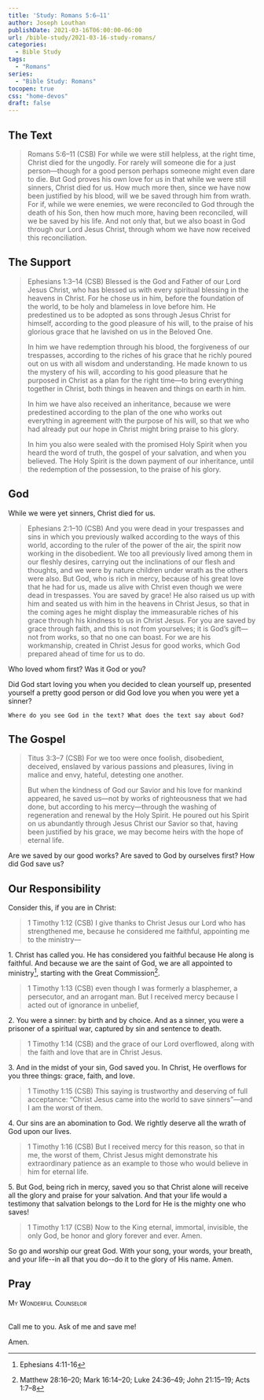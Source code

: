 ```yaml
---
title: 'Study: Romans 5:6–11'
author: Joseph Louthan
publishDate: 2021-03-16T06:00:00-06:00
url: /bible-study/2021-03-16-study-romans/
categories:
  - Bible Study
tags:
  - "Romans"
series:
  - "Bible Study: Romans"
tocopen: true
css: "home-devos"
draft: false
---
```

## The Text

>Romans 5:6–11 (CSB) For while we were still helpless, at the right time, Christ died for the ungodly. For rarely will someone die for a just person—though for a good person perhaps someone might even dare to die. But God proves his own love for us in that while we were still sinners, Christ died for us. How much more then, since we have now been justified by his blood, will we be saved through him from wrath. For if, while we were enemies, we were reconciled to God through the death of his Son, then how much more, having been reconciled, will we be saved by his life. And not only that, but we also boast in God through our Lord Jesus Christ, through whom we have now received this reconciliation.

## The Support

>Ephesians 1:3–14 (CSB) Blessed is the God and Father of our Lord Jesus Christ, who has blessed us with every spiritual blessing in the heavens in Christ. For he chose us in him, before the foundation of the world, to be holy and blameless in love before him. He predestined us to be adopted as sons through Jesus Christ for himself, according to the good pleasure of his will, to the praise of his glorious grace that he lavished on us in the Beloved One.
>
>In him we have redemption through his blood, the forgiveness of our trespasses, according to the riches of his grace that he richly poured out on us with all wisdom and understanding. He made known to us the mystery of his will, according to his good pleasure that he purposed in Christ as a plan for the right time—to bring everything together in Christ, both things in heaven and things on earth in him.
>
>In him we have also received an inheritance, because we were predestined according to the plan of the one who works out everything in agreement with the purpose of his will, so that we who had already put our hope in Christ might bring praise to his glory.
>
>In him you also were sealed with the promised Holy Spirit when you heard the word of truth, the gospel of your salvation, and when you believed. The Holy Spirit is the down payment of our inheritance, until the redemption of the possession, to the praise of his glory.

## God

While we were yet sinners, Christ died for us.

>Ephesians 2:1–10 (CSB) And you were dead in your trespasses and sins in which you previously walked according to the ways of this world, according to the ruler of the power of the air, the spirit now working in the disobedient. We too all previously lived among them in our fleshly desires, carrying out the inclinations of our flesh and thoughts, and we were by nature children under wrath as the others were also. But God, who is rich in mercy, because of his great love that he had for us, made us alive with Christ even though we were dead in trespasses. You are saved by grace! He also raised us up with him and seated us with him in the heavens in Christ Jesus, so that in the coming ages he might display the immeasurable riches of his grace through his kindness to us in Christ Jesus. For you are saved by grace through faith, and this is not from yourselves; it is God’s gift—not from works, so that no one can boast. For we are his workmanship, created in Christ Jesus for good works, which God prepared ahead of time for us to do.

Who loved whom first? Was it God or you?

Did God start loving you when you decided to clean yourself up, presented yourself a pretty good person or did God love you when you were yet a sinner?

`Where do you see God in the text? What does the text say about God?`

## The Gospel

>Titus 3:3–7 (CSB) For we too were once foolish, disobedient, deceived, enslaved by various passions and pleasures, living in malice and envy, hateful, detesting one another.
>
>But when the kindness of God our Savior and his love for mankind appeared, he saved us—not by works of righteousness that we had done, but according to his mercy—through the washing of regeneration and renewal by the Holy Spirit. He poured out his Spirit on us abundantly through Jesus Christ our Savior so that, having been justified by his grace, we may become heirs with the hope of eternal life.

Are we saved by our good works? Are saved to God by ourselves first? How did God save us?

## Our Responsibility

Consider this, if you are in Christ:

>1 Timothy 1:12 (CSB) I give thanks to Christ Jesus our Lord who has strengthened me, because he considered me faithful, appointing me to the ministry—

1\. Christ has called you. He has considered you faithful because He along is faithful. And because we are the saint of God, we are all appointed to ministry[^1], starting with the Great Commission[^2].

>1 Timothy 1:13 (CSB) even though I was formerly a blasphemer, a persecutor, and an arrogant man. But I received mercy because I acted out of ignorance in unbelief,

2\. You were a sinner: by birth and by choice. And as a sinner, you were a prisoner of a spiritual war, captured by sin and sentence to death.

>1 Timothy 1:14 (CSB) and the grace of our Lord overflowed, along with the faith and love that are in Christ Jesus.

3\. And in the midst of your sin, God saved you. In Christ, He overflows for you three things: grace, faith, and love. 

>1 Timothy 1:15 (CSB) This saying is trustworthy and deserving of full acceptance: “Christ Jesus came into the world to save sinners”—and I am the worst of them.

4\. Our sins are an abomination to God. We rightly deserve all the wrath of God upon our lives.

>1 Timothy 1:16 (CSB) But I received mercy for this reason, so that in me, the worst of them, Christ Jesus might demonstrate his extraordinary patience as an example to those who would believe in him for eternal life.

5\. But God, being rich in mercy, saved you so that Christ alone will receive all the glory and praise for your salvation. And that your life would a testimony that salvation belongs to the Lord for He is the mighty one who saves!

>1 Timothy 1:17 (CSB) Now to the King eternal, immortal, invisible, the only God, be honor and glory forever and ever. Amen.

So go and worship our great God.  With your song, your words, your breath, and your life--in all that you do--do it to the glory of His name. Amen.

[^1]: Ephesians 4:11-16
[^2]: Matthew 28:16–20; Mark 16:14–20; Luke 24:36–49; John 21:15–19; Acts 1:7–8

## Pray

<div style="font-variant: small-caps;">
My Wonderful Counselor
</div>
&nbsp;

Call me to you. Ask of me and save me!

Amen.
